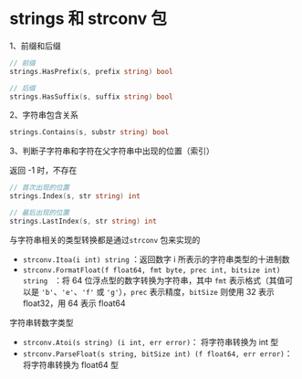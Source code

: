 # strings 和 strconv 包



1、前缀和后缀

```go
// 前缀
strings.HasPrefix(s, prefix string) bool

// 后缀
strings.HasSuffix(s, suffix string) bool
```



2、字符串包含关系

```go
strings.Contains(s, substr string) bool
```



3、判断子字符串和字符在父字符串中出现的位置（索引）

返回 -1 时，不存在

```go
// 首次出现的位置
strings.Index(s, str string) int

// 最后出现的位置
strings.LastIndex(s, str string) int
```



与字符串相关的类型转换都是通过` strconv ` 包来实现的

- `strconv.Itoa(i int) string` ：返回数字 i 所表示的字符串类型的十进制数
- `strconv.FormatFloat(f float64, fmt byte, prec int, bitsize int) string ` ：将 64 位浮点型的数字转换为字符串，其中 `fmt` 表示格式（其值可以是 `'b'`、`'e'`、`'f'` 或 `'g'`），`prec` 表示精度，`bitSize` 则使用 32 表示 float32，用 64 表示 float64



字符串转数字类型

- `strconv.Atoi(s string) (i int, err error)`： 将字符串转换为 int 型
- `strconv.ParseFloat(s string, bitSize int) (f float64, err error)`：将字符串转换为 float64 型